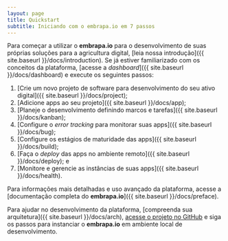 ```yaml
---
layout: page
title: Quickstart
subtitle: Iniciando com o embrapa.io em 7 passos
---
```


Para começar a utilizar o **embrapa.io** para o desenvolvimento de suas próprias soluções para a agricultura digital, [leia nossa introdução]({{ site.baseurl }}/docs/introduction). Se já estiver familiarizado com os conceitos da plataforma, [acesse a _dashboard_]({{ site.baseurl }}/docs/dashboard) e execute os seguintes passos:

1. [Crie um novo projeto de software para desenvolvimento do seu ativo digital]({{ site.baseurl }}/docs/project);
2. [Adicione apps ao seu projeto]({{ site.baseurl }}/docs/app);
3. [Planeje o desenvolvimento definindo marcos e tarefas]({{ site.baseurl }}/docs/kanban);
4. [Configure o _error tracking_ para monitorar suas apps]({{ site.baseurl }}/docs/bug);
5. [Configure os estágios de maturidade das apps]({{ site.baseurl }}/docs/build);
6. [Faça o _deploy_ das apps no ambiente remoto]({{ site.baseurl }}/docs/deploy); e
7. [Monitore e gerencie as instâncias de suas apps]({{ site.baseurl }}/docs/health).

Para informações mais detalhadas e uso avançado da plataforma, acesse a [documentação completa do **embrapa.io**]({{ site.baseurl }}/docs/preface).

Para ajudar no desenvolvimento da plataforma, [compreenda sua arquitetura]({{ site.baseurl }}/docs/arch), [acesse o projeto no GitHub](https://github.com/embrapa-io) e siga os passos para instanciar o **embrapa.io** em ambiente local de desenvolvimento.
